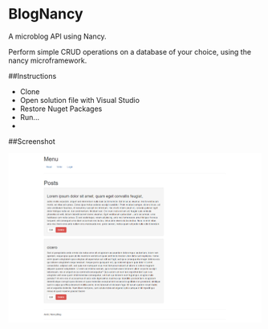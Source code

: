 # BlogNancy
A microblog API using Nancy.

Perform simple CRUD operations on a database of your choice, using the nancy microframework.

##Instructions
+ Clone
+ Open solution file with Visual Studio
+ Restore Nuget Packages
+ Run...
+ 

##Screenshot


![solarized palette](https://raw.githubusercontent.com/mandiros3/BlogNancy/master/nancyblog-early.png)

